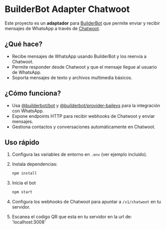 # BuilderBot Adapter Chatwoot

Este proyecto es un **adaptador** para [BuilderBot](https://github.com/leifer-mendez/builderbot) que permite enviar y recibir mensajes de WhatsApp a través de [Chatwoot](https://www.chatwoot.com/).

## ¿Qué hace?

- Recibe mensajes de WhatsApp usando BuilderBot y los reenvía a Chatwoot.
- Permite responder desde Chatwoot y que el mensaje llegue al usuario de WhatsApp.
- Soporta mensajes de texto y archivos multimedia básicos.

## ¿Cómo funciona?

- Usa [@builderbot/bot](https://www.npmjs.com/package/@builderbot/bot) y [@builderbot/provider-baileys](https://www.npmjs.com/package/@builderbot/provider-baileys) para la integración con WhatsApp.
- Expone endpoints HTTP para recibir webhooks de Chatwoot y enviar mensajes.
- Gestiona contactos y conversaciones automáticamente en Chatwoot.

## Uso rápido

1. Configura las variables de entorno en `.env` (ver ejemplo incluido).
2. Instala dependencias:  

   ```sh
   npm install
   ```

3. Inicia el bot

   ```sh
   npm start
   ```

4. Configura los webhooks de Chatwoot para apuntar a `/v1/chatwoot` en tu servidor.

5. Escanea el codigo QR que esta en tu servidor en la url de: 'localhost:3008'
